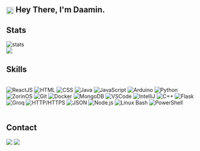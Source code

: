 <h2><img align=center src="https://em-content.zobj.net/source/noto-emoji-animations/344/waving-hand_light-skin-tone_1f44b-1f3fb_1f3fb.gif" width="20px"> Hey There, I'm Daamin.</h2>
<h2>Stats</h2>
<div>
  <img alt='stats' src='https://github-profile-summary-cards.vercel.app/api/cards/profile-details?username=Daamin909&theme=tokyonight'>
  <br>
  <img src="https://github-readme-streak-stats.herokuapp.com/?user=daamin909&theme=tokyonight&hide_border=true&count_private=true&include_all_commits=true">
  <br>
</div>
<div>
<h2>Skills</h2>
<div style="display: inline_block"><br>
<img src="https://img.shields.io/badge/-ReactJS-61DAFB?logo=react&logoColor=white&style=for-the-badge&logoWidth=80&height=80&font-size=22" alt="ReactJS" />
<img src="https://img.shields.io/badge/-HTML-E34F26?logo=html5&logoColor=white&style=for-the-badge&logoWidth=80&height=80&font-size=22" alt="HTML" />
<img src="https://img.shields.io/badge/-CSS-1572B6?logo=css3&logoColor=white&style=for-the-badge&logoWidth=80&height=80&font-size=22" alt="CSS" />
<img src="https://img.shields.io/badge/-Java-007396?logo=java&logoColor=white&style=for-the-badge&logoWidth=80&height=80&font-size=22" alt="Java" />
<img src="https://img.shields.io/badge/-JavaScript-F7DF1E?logo=javascript&logoColor=black&style=for-the-badge&logoWidth=80&height=80&font-size=22" alt="JavaScript" />
<img src="https://img.shields.io/badge/-Arduino-00979D?logo=arduino&logoColor=white&style=for-the-badge&logoWidth=80&height=80&font-size=22" alt="Arduino" />
<img src="https://img.shields.io/badge/-Python-3776AB?logo=python&logoColor=white&style=for-the-badge&logoWidth=80&height=80&font-size=22" alt="Python" />
<img src="https://img.shields.io/badge/-ZorinOS-0D5A8B?logo=zorin&logoColor=white&style=for-the-badge&logoWidth=80&height=80&font-size=22" alt="ZorinOS" />
<img src="https://img.shields.io/badge/-Git-F05032?logo=git&logoColor=white&style=for-the-badge&logoWidth=80&height=80&font-size=22" alt="Git" />
<img src="https://img.shields.io/badge/-Docker-2496ED?logo=docker&logoColor=white&style=for-the-badge&logoWidth=80&height=80&font-size=22" alt="Docker" />
<img src="https://img.shields.io/badge/-MongoDB-47A248?logo=mongodb&logoColor=white&style=for-the-badge&logoWidth=80&height=80&font-size=22" alt="MongoDB" />
<img src="https://img.shields.io/badge/-VSCode-007ACC?logo=visualstudiocode&logoColor=white&style=for-the-badge&logoWidth=80&height=80&font-size=22" alt="VSCode" />
<img src="https://img.shields.io/badge/-IntelliJIDEA-000000?logo=intellijidea&logoColor=white&style=for-the-badge&logoWidth=80&height=80&font-size=22" alt="IntelliJ" />
<img src="https://img.shields.io/badge/-C++-00599C?logo=cplusplus&logoColor=white&style=for-the-badge&logoWidth=80&height=80&font-size=22" alt="C++" />
<img src="https://img.shields.io/badge/-Flask-000000?logo=flask&logoColor=white&style=for-the-badge&logoWidth=80&height=80&font-size=22" alt="Flask" />
<img src="https://img.shields.io/badge/-Groq-1A202C?logo=groq&logoColor=white&style=for-the-badge&logoWidth=80&height=80&font-size=22" alt="Groq" />
<img src="https://img.shields.io/badge/-HTTP/HTTPS-90C53F?logo=http&logoColor=white&style=for-the-badge&logoWidth=80&height=80&font-size=22" alt="HTTP/HTTPS" />
<img src="https://img.shields.io/badge/-JSON-000000?logo=json&logoColor=white&style=for-the-badge&logoWidth=80&height=80&font-size=22" alt="JSON" />
<img src="https://img.shields.io/badge/-Node.js-339933?logo=node.js&logoColor=white&style=for-the-badge&logoWidth=80&height=80&font-size=22" alt="Node.js" />
<img src="https://img.shields.io/badge/-Linux_Bash-000000?logo=linux&logoColor=white&style=for-the-badge&logoWidth=80&height=80&font-size=22" alt="Linux Bash" />
<img src="https://img.shields.io/badge/-PowerShell-2E2D2B?logo=powershell&logoColor=white&style=for-the-badge&logoWidth=80&height=80&font-size=22" alt="PowerShell" />



</div>
</div>
<br>
<h2> Contact </h2>
<div> 
  <a href="https://www.linkedin.com/in/daaminashai" target="_blank"><img src="https://img.shields.io/badge/-LinkedIn-%230077B5?style=for-the-badge&logo=linkedin&logoColor=white" target="_blank"></a> 
  <a href = "mailto: ashai.daamin@gmail.com"><img src="https://img.shields.io/badge/-Gmail-%23333?style=for-the-badge&logo=gmail&logoColor=white" target="_blank"></a>
 </br>
</br> 
</div>
